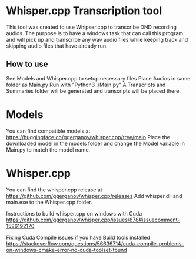 # Whisper.cpp Transcription tool
 This tool was created to use Whipser.cpp to transcribe DND recording audios.
 The purpose is to have a windows task that can call this program and will pick up and transcribe any wav audio files while keeping track and skipping audio files that have already run.
## How to use
 See Models and Whisper.cpp to setup necessary files
 Place Audios in same folder as Main.py 
 Run with "Python3 ./Main.py"
 A Transcripts and Summaries folder will be generated and transcripts will be placed there.
# Models
You can find compatible models at https://huggingface.co/ggerganov/whisper.cpp/tree/main
Place the downloaded model in the models folder and change the Model variable in Main.py to match the model name.
# Whisper.cpp
You can find the whisper.cpp release at https://github.com/ggerganov/whisper.cpp/releases
Add whisper.dll and main.exe to the Whisper.cpp folder.

Instructions to build whisper.cpp on windows with Cuda
https://github.com/ggerganov/whisper.cpp/issues/878#issuecomment-1586192170

Fixing Cuda Compile issues if you have Build tools installed
https://stackoverflow.com/questions/56636714/cuda-compile-problems-on-windows-cmake-error-no-cuda-toolset-found
